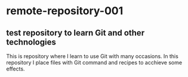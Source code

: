 # remote-repository-001
<h2>test repository to learn Git and other technologies</h2>
<p>
  This is repository where I learn to use Git with many occasions.
  In this repository I place files with Git command and recipes to
  acchieve some effects.
</p>
